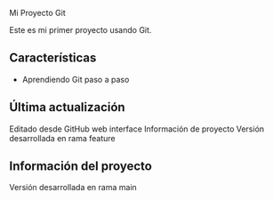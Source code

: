 Mi Proyecto Git

Este es mi primer proyecto usando Git.
## Características
- Aprendiendo Git paso a paso
## Última actualización
Editado desde GitHub web interface
Información de proyecto
Versión desarrollada en rama feature
## Información del proyecto
Versión desarrollada en rama main
